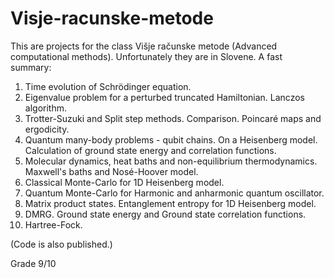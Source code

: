 # Visje-racunske-metode

This are projects for the class Višje računske metode (Advanced computational methods).
Unfortunately they are in Slovene. A fast summary:
1. Time evolution of Schrödinger equation.
2. Eigenvalue problem for a perturbed truncated Hamiltonian. Lanczos algorithm.
3. Trotter-Suzuki and Split step methods. Comparison. Poincaré maps and ergodicity.
4. Quantum many-body problems - qubit chains. On a Heisenberg model. Calculation of ground state energy and correlation functions.
5. Molecular dynamics, heat baths and non-equilibrium thermodynamics. Maxwell's baths and Nosé-Hoover model.
6. Classical Monte-Carlo for 1D Heisenberg model.
7. Quantum Monte-Carlo for Harmonic and anharmonic quantum oscillator.
8. Matrix product states. Entanglement entropy for 1D Heisenberg model.
9. DMRG. Ground state energy and Ground state correlation functions.
10. Hartree-Fock.


(Code is also published.)

Grade 9/10
